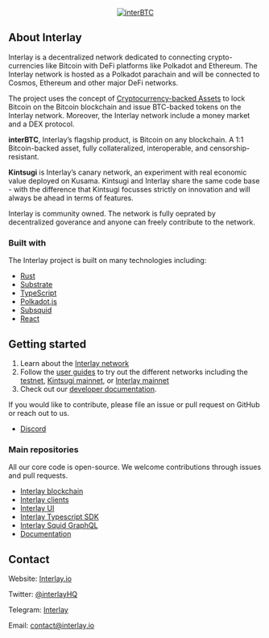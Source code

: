 <p align="center">
  <a href="https://github.com/interlay/interbtc">
    <img alt="interBTC" src="https://user-images.githubusercontent.com/14966470/210685196-51938699-b686-4044-aba1-b4340a5b4747.png">
  </a>
</p>

## About Interlay

Interlay is a decentralized network dedicated to connecting crypto-currencies like Bitcoin with DeFi platforms like Polkadot and Ethereum. The Interlay network is hosted as a Polkadot parachain and will be connected to Cosmos, Ethereum and other major DeFi networks.

The project uses the concept of [Cryptocurrency-backed Assets](https://xclaim.io) to lock Bitcoin on the Bitcoin blockchain and issue BTC-backed tokens on the Interlay network.
Moreover, the Interlay network include a money market and a DEX protocol.

**interBTC**, Interlay’s flagship product, is Bitcoin on any blockchain. A 1:1 Bitcoin-backed asset, fully collateralized, interoperable, and censorship-resistant.

**Kintsugi** is Interlay’s canary network, an experiment with real economic value deployed on Kusama. Kintsugi and Interlay share the same code base - with the difference that Kintsugi focusses strictly on innovation and will always be ahead in terms of features.

Interlay is community owned. The network is fully oeprated by decentralized goverance and anyone can freely contribute to the network.

### Built with

The Interlay project is built on many technologies including:

- [Rust](https://www.rust-lang.org/)
- [Substrate](https://substrate.dev/)
- [TypeScript](https://www.typescriptlang.org/)
- [Polkadot.js](https://polkadot.js.org/docs/)
- [Subsquid](https://docs.subsquid.io/)
- [React](https://reactjs.org/)


## Getting started

1. Learn about the [Interlay network](https://docs.interlay.io/#/getting-started/interlay-101)
2. Follow the [user guides](https://docs.interlay.io/#/guides/wallets-explorers) to try out the different networks including the [testnet](https://testnet.interlay.io/), [Kintsugi mainnet](https://kintsugi.interlay.io/), or [Interlay mainnet](https://app.interlay.io/)
3. Check out our [developer documentation](https://docs.interlay.io/#/developers/overview?id=overview).

If you would like to contribute, please file an issue or pull request on GitHub or reach out to us.

- [Discord](https://discord.com/invite/KgCYK3MKSf)


### Main repositories

All our core code is open-source. We welcome contributions through issues and pull requests.

- [Interlay blockchain](https://github.com/interlay/interbtc)
- [Interlay clients](https://github.com/interlay/interbtc-clients)
- [Interlay UI](https://github.com/interlay/interbtc-ui)
- [Interlay Typescript SDK](https://github.com/interlay/interbtc-api)
- [Interlay Squid GraphQL](https://github.com/interlay/interbtc-squid)
- [Documentation](https://github.com/interlay/interlay.github.io)

## Contact

Website: [Interlay.io](https://www.interlay.io)

Twitter: [@interlayHQ](https://twitter.com/InterlayHQ)

Telegram: [Interlay](https://t.me/joinchat/G9FaYhNbJK9v-6DN3IyhJw)

Email: contact@interlay.io
